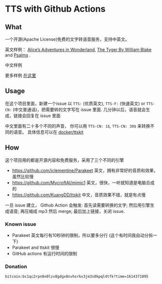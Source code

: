 # TTS with Github Actions

## What

一个开源(Apache License)免费的文字转语音服务，支持中英文。

英文样例： [Alice’s Adventures in Wonderland](https://github.com/l-O-O-l/TTS-action/issues/5), [The Tyger By William Blake](https://github.com/l-O-O-l/TTS-action/issues/2) and [Psalms](https://github.com/l-O-O-l/TTS-action/issues/4) . 

中文样例 []()

更多样例 [在这里](https://github.com/l-O-O-l/TTS-action/issues?q=is%3Aissue+is%3Aclosed++TTS)

## Usage
在这个项目里面，新建一个issue 以 `TTS:` (优质英文),  `TTS-F:` (快速英文) or `TTS-CN:` (中文普通话)，把需要转的文字写在 issue 里面. 几分钟以后，语音就会生成，链接会回复在 issue 里面

中文里面有二十多个不同的声音， 你可以用 `TTS-CN: 1$`, `TTS-CN: 30$` 来转换不同的语音。 具体信息可以在 [docker/ttskit](https://github.com/privapps/docker-ttskit)

## How
这个项目用的都是开源内容和免费服务，采用了三个不同的引擎
* https://github.com/iclementine/Parakeet 英文，拥有非常好的音质和效果，虽然比较慢
* https://github.com/MycroftAI/mimic1 英文，很快，一听就知道是电脑合成的
* https://github.com/KuangDD/ttskit 中文，音质效果不错，就是有点慢

一旦 issue 建立， Github Action 会触发: 首先读需要转换的文字; 然后用引擎生成语音; 再压缩成 mp3 然后 merge; 最后加上链接，关闭 issue.


### Known issue
* Parakeet 英文每行有10秒钟的限制，所以要多分行 (这个有时间我自动分拆一下)
* Parakeet and ttskit 很慢
* GitHub actions 有运行时间的限制

### Donation
```
bitcoin:bc1qc2rpn0x0lzv8gdgx8nvhsrkx3jm3s0kpql4tfk?time=1614371095
```
